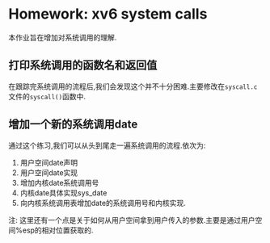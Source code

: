 # Homework: xv6 system calls
本作业旨在增加对系统调用的理解.

## 打印系统调用的函数名和返回值
在跟踪完系统调用的流程后,我们会发现这个并不十分困难.主要修改在`syscall.c`文件的`syscall()`函数中.

## 增加一个新的系统调用date
通过这个练习,我们可以从头到尾走一遍系统调用的流程.依次为:
1. 用户空间date声明
2. 用户空间date实现
3. 增加内核date系统调用号
4. 内核date具体实现sys_date
5. 向内核系统调用表增加date的系统调用号和内核实现.

注:
这里还有一个点是关于如何从用户空间拿到用户传入的参数.主要是通过用户空间%esp的相对位置获取的.